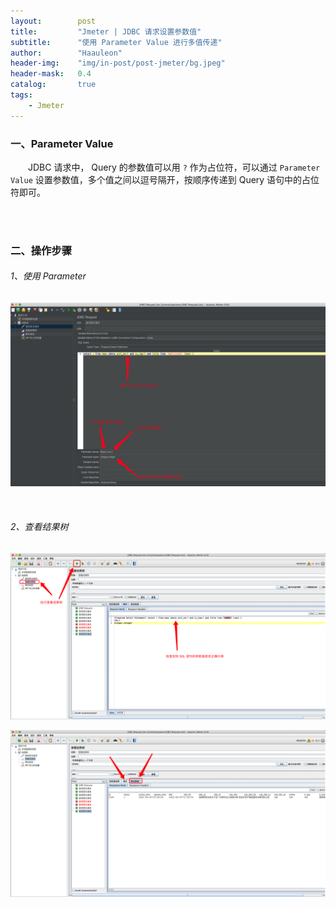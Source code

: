 ```yaml
---
layout:        post
title:         "Jmeter | JDBC 请求设置参数值"
subtitle:      "使用 Parameter Value 进行多值传递"
author:        "Haauleon"
header-img:    "img/in-post/post-jmeter/bg.jpeg"
header-mask:   0.4
catalog:       true
tags:
    - Jmeter
---
```


### 一、Parameter Value
&emsp;&emsp;JDBC 请求中， Query 的参数值可以用 `?` 作为占位符，可以通过 `Parameter Value` 设置参数值，多个值之间以逗号隔开，按顺序传递到 Query 语句中的占位符即可。

<br>
<br>

### 二、操作步骤
###### 1、使用 Parameter
![](\img\in-post\post-jmeter\2022-07-19-jmeter-params-jdbc-1.png)    

<br>

###### 2、查看结果树
![](\img\in-post\post-jmeter\2022-07-19-jmeter-params-jdbc-2.png)     

![](\img\in-post\post-jmeter\2022-07-19-jmeter-params-jdbc-3.png) 